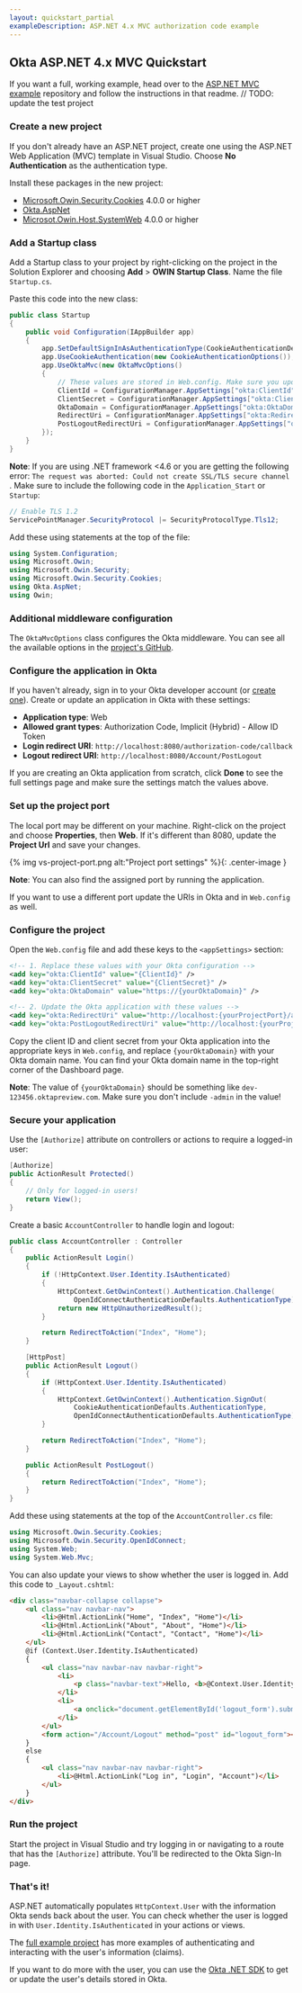 ```yaml
---
layout: quickstart_partial
exampleDescription: ASP.NET 4.x MVC authorization code example
---
```


## Okta ASP.NET 4.x MVC Quickstart

If you want a full, working example, head over to the [ASP.NET MVC example](https://github.com/oktadeveloper/okta-aspnet-mvc-example) repository and follow the instructions in that readme.
// TODO: update the test project

### Create a new project

If you don't already have an ASP.NET project, create one using the ASP.NET Web Application (MVC) template in Visual Studio. Choose **No Authentication** as the authentication type.

Install these packages in the new project:

* [Microsoft.Owin.Security.Cookies](https://www.nuget.org/packages/Microsoft.Owin.Security.Cookies) 4.0.0 or higher
* [Okta.AspNet](https://nuget.org/packages/Okta.AspNet)
* [Microsot.Owin.Host.SystemWeb](https://www.nuget.org/packages/Microsoft.Owin.Host.SystemWeb) 4.0.0 or higher


### Add a Startup class

Add a Startup class to your project by right-clicking on the project in the Solution Explorer and choosing **Add** > **OWIN Startup Class**. Name the file `Startup.cs`.

Paste this code into the new class:

```csharp
public class Startup
{
    public void Configuration(IAppBuilder app)
    {
        app.SetDefaultSignInAsAuthenticationType(CookieAuthenticationDefaults.AuthenticationType);
        app.UseCookieAuthentication(new CookieAuthenticationOptions());
        app.UseOktaMvc(new OktaMvcOptions()
        {
            // These values are stored in Web.config. Make sure you update them!
            ClientId = ConfigurationManager.AppSettings["okta:ClientId"],
            ClientSecret = ConfigurationManager.AppSettings["okta:ClientSecret"],
            OktaDomain = ConfigurationManager.AppSettings["okta:OktaDomain"],
            RedirectUri = ConfigurationManager.AppSettings["okta:RedirectUri"],
            PostLogoutRedirectUri = ConfigurationManager.AppSettings["okta:PostLogoutRedirectUri"]
        });
    }
}
```

**Note**: If you are using .NET framework <4.6 or you are getting the following error: ```The request was aborted: Could not create SSL/TLS secure channel ```. Make sure to include the following code in the `Application_Start` or `Startup`:

```csharp
// Enable TLS 1.2
ServicePointManager.SecurityProtocol |= SecurityProtocolType.Tls12;
```

Add these using statements at the top of the file:

```csharp
using System.Configuration;
using Microsoft.Owin;
using Microsoft.Owin.Security;
using Microsoft.Owin.Security.Cookies;
using Okta.AspNet;
using Owin;
```

### Additional middleware configuration

The `OktaMvcOptions` class configures the Okta middleware. You can see all the available options in the [project's GitHub](https://github.com/okta/okta-aspnet/blob/master/README.md).

### Configure the application in Okta

If you haven't already, sign in to your Okta developer account (or [create one](https://developer.okta.com/signup/)). Create or update an application in Okta with these settings:

* **Application type**: Web
* **Allowed grant types**: Authorization Code, Implicit (Hybrid) - Allow ID Token
* **Login redirect URI**: `http://localhost:8080/authorization-code/callback`
* **Logout redirect URI**: `http://localhost:8080/Account/PostLogout`

If you are creating an Okta application from scratch, click **Done** to see the full settings page and make sure the settings match the values above.

### Set up the project port

The local port may be different on your machine. Right-click on the project and choose  **Properties**, then **Web**. If it's different than 8080, update the **Project Url** and save your changes.

{% img vs-project-port.png alt:"Project port settings" %}{: .center-image }

**Note**: You can also find the assigned port by running the application.

If you want to use a different port update the URIs in Okta and in `Web.config` as well.

### Configure the project

Open the `Web.config` file and add these keys to the `<appSettings>` section:

```xml
<!-- 1. Replace these values with your Okta configuration -->
<add key="okta:ClientId" value="{ClientId}" />
<add key="okta:ClientSecret" value="{ClientSecret}" />
<add key="okta:OktaDomain" value="https://{yourOktaDomain}" />

<!-- 2. Update the Okta application with these values -->
<add key="okta:RedirectUri" value="http://localhost:{yourProjectPort}/authorization-code/callback" />
<add key="okta:PostLogoutRedirectUri" value="http://localhost:{yourProjectPort}/Account/PostLogout" />
```

Copy the client ID and client secret from your Okta application into the appropriate keys in `Web.config`, and replace `{yourOktaDomain}` with your Okta domain name. You can find your Okta domain name in the top-right corner of the Dashboard page.

**Note**: The value of `{yourOktaDomain}` should be something like `dev-123456.oktapreview.com`. Make sure you don't include `-admin` in the value!

### Secure your application

Use the `[Authorize]` attribute on controllers or actions to require a logged-in user:

```csharp
[Authorize]
public ActionResult Protected()
{
    // Only for logged-in users!
    return View();
}
```

Create a basic `AccountController` to handle login and logout:

```csharp
public class AccountController : Controller
{
    public ActionResult Login()
    {
        if (!HttpContext.User.Identity.IsAuthenticated)
        {
            HttpContext.GetOwinContext().Authentication.Challenge(
                OpenIdConnectAuthenticationDefaults.AuthenticationType);
            return new HttpUnauthorizedResult();
        }

        return RedirectToAction("Index", "Home");
    }

    [HttpPost]
    public ActionResult Logout()
    {
        if (HttpContext.User.Identity.IsAuthenticated)
        {
            HttpContext.GetOwinContext().Authentication.SignOut(
                CookieAuthenticationDefaults.AuthenticationType,
                OpenIdConnectAuthenticationDefaults.AuthenticationType);
        }

        return RedirectToAction("Index", "Home");
    }

    public ActionResult PostLogout()
    {
        return RedirectToAction("Index", "Home");
    }
}
```

Add these using statements at the top of the `AccountController.cs` file:

```csharp
using Microsoft.Owin.Security.Cookies;
using Microsoft.Owin.Security.OpenIdConnect;
using System.Web;
using System.Web.Mvc;
```

You can also update your views to show whether the user is logged in. Add this code to `_Layout.cshtml`:

```html
<div class="navbar-collapse collapse">
    <ul class="nav navbar-nav">
        <li>@Html.ActionLink("Home", "Index", "Home")</li>
        <li>@Html.ActionLink("About", "About", "Home")</li>
        <li>@Html.ActionLink("Contact", "Contact", "Home")</li>
    </ul>
    @if (Context.User.Identity.IsAuthenticated)
    {
        <ul class="nav navbar-nav navbar-right">
            <li>
                <p class="navbar-text">Hello, <b>@Context.User.Identity.Name</b></p>
            </li>
            <li>
                <a onclick="document.getElementById('logout_form').submit();" style="cursor: pointer;">Log out</a>
            </li>
        </ul>
        <form action="/Account/Logout" method="post" id="logout_form"></form>
    }
    else
    {
        <ul class="nav navbar-nav navbar-right">
            <li>@Html.ActionLink("Log in", "Login", "Account")</li>
        </ul>
    }
</div>
```

### Run the project

Start the project in Visual Studio and try logging in or navigating to a route that has the `[Authorize]` attribute. You'll be redirected to the Okta Sign-In page.

### That's it!

ASP.NET automatically populates `HttpContext.User` with the information Okta sends back about the user. You can check whether the user is logged in with `User.Identity.IsAuthenticated` in your actions or views.

The [full example project](https://github.com/oktadeveloper/okta-aspnet-mvc-example) has more examples of authenticating and interacting with the user's information (claims).

If you want to do more with the user, you can use the [Okta .NET SDK](https://github.com/okta/okta-sdk-dotnet) to get or update the user's details stored in Okta.

